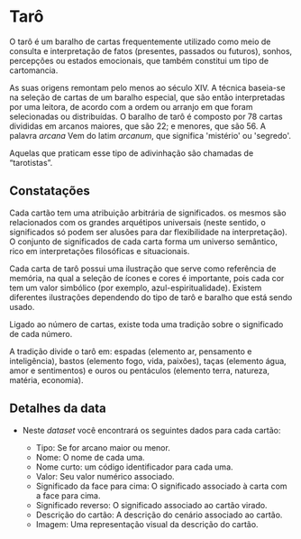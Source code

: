 # Tarô

O tarô é um baralho de cartas frequentemente utilizado como meio de consulta
e interpretação de fatos (presentes, passados ​​ou futuros), sonhos, percepções
ou estados emocionais, que também constitui um tipo de cartomancia.

As suas origens remontam pelo menos ao século XIV. A técnica baseia-se na
seleção de cartas de um baralho especial, que são então interpretadas por uma
leitora, de acordo com a ordem ou arranjo em que foram selecionadas ou
distribuídas. O baralho de tarô é composto por 78 cartas divididas em
arcanos maiores, que são 22; e menores, que são 56. A palavra _arcana_
Vem do latim _arcanum_, que significa 'mistério' ou 'segredo'.

Aquelas que praticam esse tipo de adivinhação são chamadas de “tarotistas”.

## Constatações

Cada cartão tem uma atribuição arbitrária de significados. os mesmos são
relacionados com os grandes arquétipos universais (neste sentido, o
significados só podem ser alusões para dar flexibilidade na
interpretação). O conjunto de significados de cada carta forma um
universo semântico, rico em interpretações filosóficas e situacionais.

Cada carta de tarô possui uma ilustração que serve como referência de memória,
na qual a seleção de ícones e cores é importante, pois cada cor tem um valor
simbólico (por exemplo, azul-espiritualidade).
Existem diferentes ilustrações dependendo do tipo de tarô e baralho que está
sendo usado.

Ligado ao número de cartas, existe toda uma tradição sobre o significado de
cada número.

A tradição divide o tarô em: espadas (elemento ar, pensamento e inteligência),
bastos (elemento fogo, vida, paixões), taças (elemento água, amor e
sentimentos) e ouros ou pentáculos (elemento terra, natureza, matéria,
economia).

## Detalhes da data

* Neste _dataset_ você encontrará os seguintes dados para cada cartão:

  - Tipo: Se for arcano maior ou menor.
  - Nome: O nome de cada uma.
  - Nome curto: um código identificador para cada uma.
  - Valor: Seu valor numérico associado.
  - Significado da face para cima: O significado associado à carta com a face
    para cima.
  - Significado reverso: O significado associado ao cartão virado.
  - Descrição do cartão: A descrição do cenário associado ao cartão.
  - Imagem: Uma representação visual da descrição do cartão.
  
